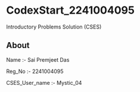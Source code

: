 # CodexStart_2241004095

Introductory Problems Solution (CSES)

## About

Name :- Sai Premjeet Das

Reg_No :- 2241004095

CSES_User_name :- Mystic_04
